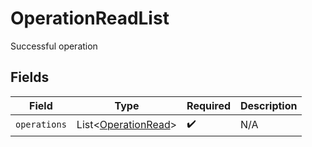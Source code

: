 # OperationReadList

Successful operation


## Fields

| Field                                                       | Type                                                        | Required                                                    | Description                                                 |
| ----------------------------------------------------------- | ----------------------------------------------------------- | ----------------------------------------------------------- | ----------------------------------------------------------- |
| `operations`                                                | List<[OperationRead](../../models/shared/OperationRead.md)> | :heavy_check_mark:                                          | N/A                                                         |